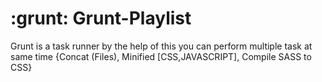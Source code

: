 #   :grunt: Grunt-Playlist
Grunt is a task runner by the help of this you can perform multiple task at same time  {Concat (Files), Minified [CSS,JAVASCRIPT], Compile SASS to CSS}
